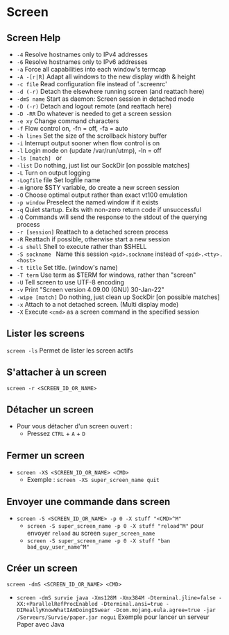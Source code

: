 # Screen
## Screen Help
- `-4` Resolve hostnames only to IPv4 addresses
- `-6` Resolve hostnames only to IPv6 addresses
- `-a` Force all capabilities into each window's termcap
- `-A -[r|R]` Adapt all windows to the new display width & height
- `-c file` Read configuration file instead of '.screenrc'
- `-d (-r)` Detach the elsewhere running screen (and reattach here)
- `-dmS name` Start as daemon: Screen session in detached mode
- `-D (-r)` Detach and logout remote (and reattach here)
- `-D -RR` Do whatever is needed to get a screen session
- `-e xy` Change command characters
- `-f` Flow control on, -fn = off, -fa = auto
- `-h lines` Set the size of the scrollback history buffer
- `-i` Interrupt output sooner when flow control is on
- `-l` Login mode on (update /var/run/utmp), -ln = off
- `-ls [match] ` or
- `-list` Do nothing, just list our SockDir [on possible matches]
- `-L` Turn on output logging
- `-Logfile` file Set logfile name
- `-m` ignore $STY variable, do create a new screen session
- `-O` Choose optimal output rather than exact vt100 emulation
- `-p window` Preselect the named window if it exists
- `-q` Quiet startup. Exits with non-zero return code if unsuccessful
- `-Q` Commands will send the response to the stdout of the querying process
- `-r [session]` Reattach to a detached screen process
- `-R` Reattach if possible, otherwise start a new session
- `-s shell` Shell to execute rather than $SHELL
- `-S sockname ` Name this session `<pid>.sockname` instead of `<pid>.<tty>.<host>`
- `-t title` Set title. (window's name)
- `-T term` Use term as $TERM for windows, rather than "screen"
- `-U` Tell screen to use UTF-8 encoding
- `-v` Print "Screen version 4.09.00 (GNU) 30-Jan-22"
- `-wipe [match]` Do nothing, just clean up SockDir [on possible matches]
- `-x` Attach to a not detached screen. (Multi display mode)
- `-X` Execute `<cmd>` as a screen command in the specified session
## Lister les screens
`screen -ls` Permet de lister les screen actifs
## S'attacher à un screen
`screen -r <SCREEN_ID_OR_NAME>`
## Détacher un screen
- Pour vous détacher d'un screen ouvert :
  - Pressez `CTRL` + `A` + `D`
## Fermer un screen
- `screen -XS <SCREEN_ID_OR_NAME> <CMD>`
  - Exemple : `screen -XS super_screen_name quit`
## Envoyer une commande dans screen
- `screen -S <SCREEN_ID_OR_NAME> -p 0 -X stuff "<CMD>^M"`
  - `screen -S super_screen_name -p 0 -X stuff "reload^M"` pour envoyer `reload` au screen `super_screen_name`
  - `screen -S super_screen_name -p 0 -X stuff "ban bad_guy_user_name^M"`
## Créer un screen
`screen -dmS <SCREEN_ID_OR_NAME> <CMD>`
  - `screen -dmS survie java -Xms128M -Xmx384M -Dterminal.jline=false -XX:+ParallelRefProcEnabled -Dterminal.ansi=true -DIReallyKnowWhatIAmDoingISwear -Dcom.mojang.eula.agree=true -jar /Serveurs/Survie/paper.jar nogui` Exemple pour lancer un serveur Paper avec Java